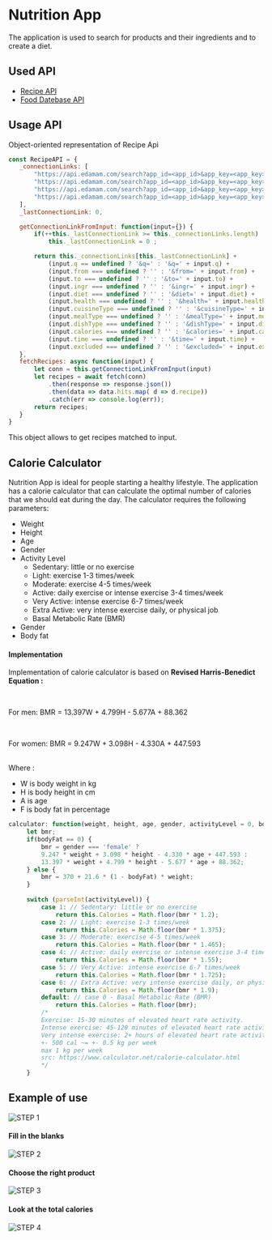 # Nutrition App

The application is used to search for products and their ingredients and to create a diet.

## Used API

  <ul>
        <li>
          <a href="https://developer.edamam.com/edamam-docs-recipe-api" target="_blank">Recipe API</a>
        </li>
        <li>
          <a href="https://developer.edamam.com/food-database-api-docs" target="_blank">Food Datebase API</a>
        </li>
  </ul>
  
 ## Usage API
 
 Object-oriented representation of Recipe Api
 
 ```javascript
const RecipeAPI = {
    _connectionLinks: [
        "https://api.edamam.com/search?app_id=<app_id>&app_key=<app_key>",
        "https://api.edamam.com/search?app_id=<app_id>&app_key=<app_key>",
        "https://api.edamam.com/search?app_id=<app_id>&app_key=<app_key>",
        "https://api.edamam.com/search?app_id=<app_id>&app_key=<app_key>"
    ],
    _lastConnectionLink: 0,

    getConnectionLinkFromInput: function(input={}) {
        if(++this._lastConnectionLink >= this._connectionLinks.length) 
            this._lastConnectionLink = 0 ;

        return this._connectionLinks[this._lastConnectionLink] + 
            (input.q == undefined ? '&q=' : '&q=' + input.q) +
            (input.from === undefined ? '' : '&from=' + input.from) +
            (input.to === undefined ? '' : '&to=' + input.to) +
            (input.ingr === undefined ? '' : '&ingr=' + input.ingr) +
            (input.diet === undefined ? '' : '&diet=' + input.diet) +
            (input.health === undefined ? '' : '&health=' + input.health) +
            (input.cuisineType === undefined ? '' : '&cuisineType=' + input.cuisineType) +
            (input.mealType === undefined ? '' : '&mealType=' + input.mealType) +
            (input.dishType === undefined ? '' : '&dishType=' + input.dishType) +
            (input.calories === undefined ? '' : '&calories=' + input.calories) +
            (input.time === undefined ? '' : '&time=' + input.time) +
            (input.excluded === undefined ? '' : '&excluded=' + input.excluded);
    },
    fetchRecipes: async function(input) {
        let conn = this.getConnectionLinkFromInput(input)
        let recipes = await fetch(conn)
            .then(response => response.json())
            .then(data => data.hits.map( d => d.recipe))
            .catch(err => console.log(err));
        return recipes;
    }
}
```

This object allows to get recipes matched to input.


## Calorie Calculator

Nutrition App is ideal for people starting a healthy lifestyle. The application has a calorie calculator that can calculate the optimal number of calories that we should eat during the day. 
The calculator requires the following parameters:
<ul>
      <li>Weight</li>
      <li>Height</li>
      <li>Age</li>
      <li>Gender</li>
      <li>Activity Level
        <ul>
          <li>Sedentary: little or no exercise</li>
          <li>Light: exercise 1-3 times/week</li>
          <li>Moderate: exercise 4-5 times/week</li>
          <li>Active: daily exercise or intense exercise 3-4 times/week</li>
          <li>Very Active: intense exercise 6-7 times/week</li>
          <li>Extra Active: very intense exercise daily, or physical job</li>
          <li>Basal Metabolic Rate (BMR)</li>
        </ul>
      </li>
      <li>Gender</li>
      <li>Body fat</li>
 </ul> 
 
 #### Implementation
 
 <p>Implementation of calorie calculator is based on <b>Revised Harris-Benedict Equation :</b></p> 
  <br>
 <p>For men: BMR = 13.397W + 4.799H - 5.677A + 88.362</p>
 <br>
 <p>For women: BMR = 9.247W + 3.098H - 4.330A + 447.593</p>
 <br>
 Where :
 <ul>
  <li>W is body weight in kg</li>
  <li>H is body height in cm</li>
  <li>A is age</li>
  <li>F is body fat in percentage</li>
  </ul>
  
   ```javascript
 calculator: function(weight, height, age, gender, activityLevel = 0, bodyFat = 0){
        let bmr;
        if(bodyFat == 0) {
            bmr = gender === 'female' ? 
            9.247 * weight + 3.098 * height - 4.330 * age + 447.593 : 
            13.397 * weight + 4.799 * height - 5.677 * age + 88.362;
        } else {
            bmr = 370 + 21.6 * (1 - bodyFat) * weight;
        }
        
        switch (parseInt(activityLevel)) {
            case 1: // Sedentary: little or no exercise
                return this.Calories = Math.floor(bmr * 1.2);
            case 2: // Light: exercise 1-3 times/week
                return this.Calories = Math.floor(bmr * 1.375);
            case 3: // Moderate: exercise 4-5 times/week
                return this.Calories = Math.floor(bmr * 1.465);
            case 4: // Active: daily exercise or intense exercise 3-4 times/week
                return this.Calories = Math.floor(bmr * 1.55);
            case 5: // Very Active: intense exercise 6-7 times/week
                return this.Calories = Math.floor(bmr * 1.725);
            case 6: // Extra Active: very intense exercise daily, or physical job
                return this.Calories = Math.floor(bmr * 1.9);
            default: // case 0 - Basal Metabolic Rate (BMR)
                return this.Calories = Math.floor(bmr);
            /*
            Exercise: 15-30 minutes of elevated heart rate activity.
            Intense exercise: 45-120 minutes of elevated heart rate activity.
            Very intense exercise: 2+ hours of elevated heart rate activity.
            +- 500 cal ~= +- 0.5 kg per week
            max 1 kg per week
            src: https://www.calculator.net/calorie-calculator.html
            */
        }
```

## Example of use


![STEP 1](https://user-images.githubusercontent.com/47774969/64988453-c5342380-d8cb-11e9-8223-9c8fa3c51ea7.PNG)
#### Fill in the blanks
![STEP 2](https://user-images.githubusercontent.com/47774969/64988726-69b66580-d8cc-11e9-8d5f-340a1ef85ee2.PNG)
#### Choose the right product
![STEP 3](https://user-images.githubusercontent.com/47774969/64988983-e0ebf980-d8cc-11e9-92a0-0aef572ab1b8.PNG)
#### Look at the total calories
![STEP 4](https://user-images.githubusercontent.com/47774969/64988994-e5181700-d8cc-11e9-8bbc-22bf4bbcb516.PNG)

